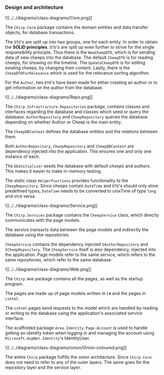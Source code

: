 <!-- %Illustrate the organization of your code base. That is, illustrate which layers exist in your (onion) architecture. Make sure to illustrate which part of your code is residing in which layer. -->

### Design and architecture

![[../../diagrams/class-diagrams/Core.png]]

The `Chirp.Core` package contains the domain entities and data transfer objects, for database transactions.

The `DTO`'s are split up into two groups, one for each entity.
In order to obtain the **SOLID principles**. `DTO`'s are split up even further to strive for the single responsibility principle. Thus there is the `NewCheepDTO`, which is for sending data of new cheeps into the database. The default `CheepDTO` is for reading cheeps, for showing on the timeline.
The `UpdateCheepDTO` is for editing existing cheeps, by changing their content.
Lastly, there is the `CheepDTOForRelevance` which is used for the relevance sorting algorithm.

For the `Author`, two `DTO`'s have been made for either creating an author or to get information on the author from the database. 


![[../../diagrams/class-diagrams/Repo.png]]

The `Chirp.Infrastructure.Repositories` package, contains classes and interfaces regarding the database and classes which seed or query the database.
`AuthorRepository` and `CheepRepository` queries the database depending on whether Author or Cheep is the main entity.

The `CheepDBContext` defines the database *entities* and the relations between them.

Both `AuthorRepository`, `CheepRepository` and `CheepDBContext` are dependency injected into the application.
This ensures one and only one instance of each.

The `DbInitializer` seeds the database with default *cheeps* and *authors*. This makes it easier to make in-memory testing.

The static class `HelperFunctions` provides functionality to the `CheepRepository`. Since *cheeps* contain `DateTime` and `DTO`'s should only store predefined types, `DateTime` needs to be converted to unixTime of type `long` and vice versa.

![[../../diagrams/class-diagrams/Service.png]]

The `Chirp.Services` package contains the `CheepService` class, which directly communicates with the page models.

The service transacts data between the page models and indirectly the database using the repositories.

`CheepService` contains the dependency injected `IAuthorRepository` and `ICheepRepository`.
The `CheepService` itself is also dependency, injected into the application. Page models refer to the same service, which refers to the same repositories, which refer to the same database.


![[../../diagrams/class-diagrams/Web.png]]

The `Chirp.Web` package contains all the pages, as well as the startup program.

The pages are made up of page models written in `C#` and the pages in `cshtml`.

The `cshtml` pages send requests to the model which are handled by reading or writing to the database using the application's associated service interface.

The scaffolded package `Area.Identity.Page.Account` is used to handle getting an identity token when logging in and managing the account using `Microsoft.AspNet.Identity`'s IdentityUser.

![[../../diagrams/class-diagrams/onion/Onion-coloured.png]]

The entire `Chirp` package fulfills the onion architecture. Since `Chirp.Core` does not need to refer to any of the outer layers. The same goes for the repository layer and the service layer.




